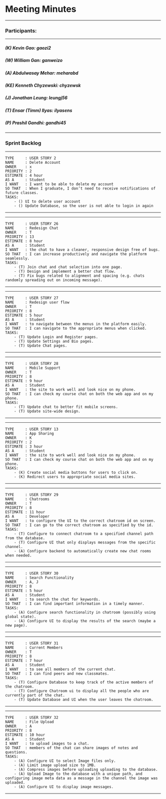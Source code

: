 # Meeting Minutes
---

### Participants:
***
##### (K) Kevin Gao: gaozi2
##### (W) William Gan: ganweizo
##### (A) Abdulwasay Mehar: meharabd
##### (KE) Kenneth Chyzewski: chyzewsk
##### (J) Jonathan Leung: leungj56
##### (T) Ensar (Timm) Ilyas: ilyasens
##### (P) Prashil Gandhi: gandhi45
***

### Sprint Backlog


--------------------------------------------------------------------------
```
TYPE     : USER STORY 2
NAME     : Delete Account
OWNER    : x
PRIORITY : 2
ESTIMATE : 4 hour
AS A     : Student
I WANT   : I want to be able to delete my account
SO THAT  : When I graduate, I don’t need to receive notifications of future classes.
TASKS:
	- () UI to delete user account
	- () Update Database, so the user is not able to login in again
```
--------------------------------------------------------------------------

--------------------------------------------------------------------------
```
TYPE     : USER STORY 26
NAME     : Redesign Chat
OWNER    : T
PRIORITY : 13
ESTIMATE : 8 hour
AS A     : Student
I WANT   : the chat to have a cleaner, responsive design free of bugs.
SO THAT  : I can increase productively and navigate the platform seamlessly.
TASKS:
	- (T) Join chat and chat selection into one page.
	- (T) Design and implement a better chat flow.
	- (T) Fix bugs related to alignment and spacing (e.g. chats randomly spreading out on incoming message). 
```
--------------------------------------------------------------------------

--------------------------------------------------------------------------
```
TYPE     : USER STORY 27
NAME     : Redesign user flow
OWNER    : T
PRIORITY : 8
ESTIMATE : 5 hour
AS A     : Student
I WANT   : to navigate between the menus in the platform easily.
SO THAT  : I can navigate to the appropriate menus when clicked.
TASKS:
	- (T) Update Login and Register pages.
	- (T) Update Settings and Bio pages.
	- (T) Update Chat pages. 
```
--------------------------------------------------------------------------
--------------------------------------------------------------------------
```
TYPE     : USER STORY 28
NAME     : Mobile Support
OWNER    : T
PRIORITY : 8
ESTIMATE : 9 hour
AS A     : Student
I WANT   : the site to work well and look nice on my phone.
SO THAT  : I can check my course chat on both the web app and on my phone.
TASKS:
	- (T) Update chat to better fit mobile screens.
	- (T) Update site-wide design.
```
--------------------------------------------------------------------------

--------------------------------------------------------------------------
```
TYPE     : USER STORY 13
NAME     : App Sharing
OWNER    : K
PRIORITY : 2
ESTIMATE : 3 hour
AS A     : Student
I WANT   : the site to work well and look nice on my phone.
SO THAT  : I can check my course chat on both the web app and on my phone.
TASKS:
	- (K) Create social media buttons for users to click on.
	- (K) Redirect users to appropriate social media sites.
```
--------------------------------------------------------------------------
--------------------------------------------------------------------------
```
TYPE     : USER STORY 29
NAME     : Chatrooms
OWNER    : T
PRIORITY : 8
ESTIMATE : 11 hour
AS A     : Developer
I WANT   : to configure the UI to the correct chatroom id on screen.
SO THAT  : I can go to the correct chatroom as specified by the id.
TASKS:
	- (T) Configure to connect chatroom to a specified channel path from the database.
	- (T) Configure UI that only displays messages from the specific channel.
	- (A) Configure backend to automatically create new chat rooms when needed.
```
--------------------------------------------------------------------------
--------------------------------------------------------------------------
```
TYPE     : USER STORY 30
NAME     : Search Functionality 
OWNER    : A, J
PRIORITY : 8
ESTIMATE : 5 hour
AS A     : Student
I WANT   : to search the chat for keywords.
SO THAT  : I can find important information in a timely manner.
TASKS:
	- (A) Configure search functionality in chatroom (possibly using global state).
	- (A) Configure UI to display the results of the search (maybe a new page).
```
--------------------------------------------------------------------------
--------------------------------------------------------------------------
```
TYPE     : USER STORY 31
NAME     : Current Members
OWNER    : T
PRIORITY : 8
ESTIMATE : 7 hour
AS A     : Student
I WANT   : to see all members of the current chat.
SO THAT  : I can find peers and new classmates.
TASKS:
	- (T) Configure Database to keep track of the active members of the chatroom.
	- (T) Configure Chatroom ui to display all the people who are currently part of the chat.
	- (T) Update Database and UI when the user leaves the chatroom.
```
--------------------------------------------------------------------------
--------------------------------------------------------------------------
```
TYPE     : USER STORY 32
NAME     : File Upload
OWNER    : A
PRIORITY : 8
ESTIMATE : 10 hour
AS A     : Student
I WANT   : to upload images to a chat.
SO THAT  : members of the chat can share images of notes and questions.
TASKS:
	- (A) Configure UI to select Image files only.
	- (A) Limit image upload size to 1MB.
	- (A) Compress images before uploading uploading to the database.
	- (A) Upload Image to the database with a unique path, and configuring image meta data as a message in the channel the image was uploaded.
	- (A) Configure UI to display image messages.
```
--------------------------------------------------------------------------

